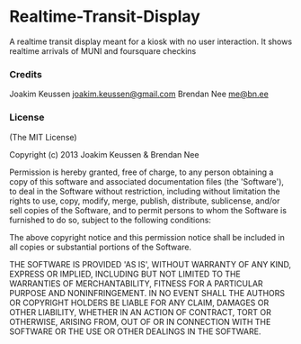 Realtime-Transit-Display
=========

A realtime transit display meant for a kiosk with no user interaction.  It shows realtime arrivals of MUNI and foursquare checkins

### Credits ###

Joakim Keussen joakim.keussen@gmail.com
Brendan Nee me@bn.ee

### License ###

(The MIT License)

Copyright (c) 2013 Joakim Keussen & Brendan Nee

Permission is hereby granted, free of charge, to any person obtaining a copy of this software and associated documentation files (the 'Software'), to deal in the Software without restriction, including without limitation the rights to use, copy, modify, merge, publish, distribute, sublicense, and/or sell copies of the Software, and to permit persons to whom the Software is furnished to do so, subject to the following conditions:

The above copyright notice and this permission notice shall be included in all copies or substantial portions of the Software.

THE SOFTWARE IS PROVIDED 'AS IS', WITHOUT WARRANTY OF ANY KIND, EXPRESS OR IMPLIED, INCLUDING BUT NOT LIMITED TO THE WARRANTIES OF MERCHANTABILITY, FITNESS FOR A PARTICULAR PURPOSE AND NONINFRINGEMENT. IN NO EVENT SHALL THE AUTHORS OR COPYRIGHT HOLDERS BE LIABLE FOR ANY CLAIM, DAMAGES OR OTHER LIABILITY, WHETHER IN AN ACTION OF CONTRACT, TORT OR OTHERWISE, ARISING FROM, OUT OF OR IN CONNECTION WITH THE SOFTWARE OR THE USE OR OTHER DEALINGS IN THE SOFTWARE.